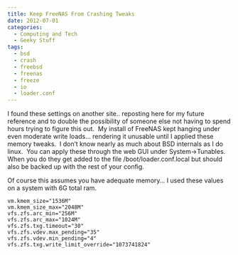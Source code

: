 ```yaml
---
title: Keep FreeNAS From Crashing Tweaks
date: 2012-07-01
categories:
  - Computing and Tech
  - Geeky Stuff
tags:
  - bsd
  - crash
  - freebsd
  - freenas
  - freeze
  - io
  - loader.conf
---
```


I found these settings on another site.. reposting here for my future reference and to double the possibility of someone else not having to spend hours trying to figure this out.  My install of FreeNAS kept hanging under even moderate write loads… rendering it unusable until I applied these memory tweaks.  I don’t know nearly as much about BSD internals as I do linux.  You can apply these through the web GUI under System->Tunables.  When you do they get added to the file /boot/loader.conf.local but should also be backed up with the rest of your config.

Of course this assumes you have adequate memory… I used these values on a system with 6G total ram.

```
vm.kmem_size="1536M"
vm.kmem_size_max="2048M"
vfs.zfs.arc_min="256M"
vfs.zfs.arc_max="1024M"
vfs.zfs.txg.timeout="30"
vfs.zfs.vdev.max_pending="35"
vfs.zfs.vdev.min_pending="4"
vfs.zfs.txg.write_limit_override="1073741824"
```
